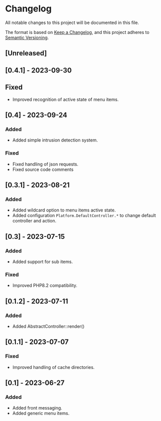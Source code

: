 # Changelog
All notable changes to this project will be documented in this file.

The format is based on [Keep a Changelog](https://keepachangelog.com/en/1.0.0/),
and this project adheres to [Semantic Versioning](https://semver.org/spec/v2.0.0.html).

## [Unreleased]

## [0.4.1] - 2023-09-30

## Fixed

- Improved recognition of active state of menu items.

## [0.4] - 2023-09-24

### Added

- Added simple intrusion detection system.

### Fixed

- Fixed handling of json requests.
- Fixed source code comments

## [0.3.1] - 2023-08-21

### Added

- Added wildcard option to menu items active state.
- Added configuration ```Platform.DefaultController.*``` to change default controller and action.

## [0.3] - 2023-07-15

### Added

- Added support for sub items.

### Fixed

- Improved PHP8.2 compatibility.

## [0.1.2] - 2023-07-11

### Added

- Added AbstractController::render()

## [0.1.1] - 2023-07-07

### Fixed

- Improved handling of cache directories.

## [0.1] - 2023-06-27

### Added

- Added front messaging.
- Added generic menu items.
